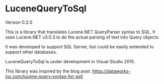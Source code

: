 # LuceneQueryToSql

Version 0.2.0

This is a library that translates Lucene.NET QueryParser syntax to SQL.
It uses Lucene.NET v3.0.3 to do the actual parsing of text into Query objects.

It was developed to support SQL Server, but could be easily extended to support
other databases.

LuceneQueryToSql is under development in Visual Studio 2015.

This library was inspired by the blog post:
[https://dataworks-inc.com/lucene-query-syntax-for-sql/
](https://web.archive.org/web/20201020061826/https://dataworks-inc.com/lucene-query-syntax-for-sql/)
